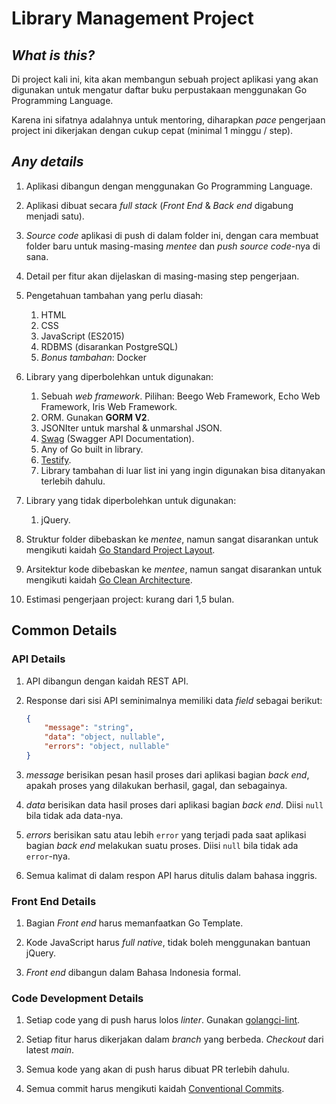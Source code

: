 # Library Management Project

## *What is this?*

Di project kali ini, kita akan membangun sebuah project aplikasi yang akan digunakan untuk mengatur daftar buku perpustakaan menggunakan Go Programming Language.

Karena ini sifatnya adalahnya untuk mentoring, diharapkan *pace* pengerjaan project ini dikerjakan dengan cukup cepat (minimal 1 minggu / step).

## *Any details*

1. Aplikasi dibangun dengan menggunakan Go Programming Language.

2. Aplikasi dibuat secara *full stack* (*Front End* & *Back end* digabung menjadi satu).

3. *Source code* aplikasi di push di dalam folder ini, dengan cara membuat folder baru untuk masing-masing *mentee* dan *push source code*-nya di sana.

4. Detail per fitur akan dijelaskan di masing-masing step pengerjaan.

5. Pengetahuan tambahan yang perlu diasah:
   1. HTML
   2. CSS
   3. JavaScript (ES2015)
   4. RDBMS (disarankan PostgreSQL)
   5. *Bonus tambahan*: Docker

6. Library yang diperbolehkan untuk digunakan:
   1. Sebuah *web framework*. Pilihan: Beego Web Framework, Echo Web Framework, Iris Web Framework.
   2. ORM. Gunakan **GORM V2**.
   3. JSONIter untuk marshal & unmarshal JSON.
   4. [Swag](https://github.com/swaggo/swag) (Swagger API Documentation).
   5. Any of Go built in library.
   6. [Testify](https://github.com/stretchr/testify).
   7. Library tambahan di luar list ini yang ingin digunakan bisa ditanyakan terlebih dahulu.

7. Library yang tidak diperbolehkan untuk digunakan:
   1. jQuery.

8. Struktur folder dibebaskan ke *mentee*, namun sangat disarankan untuk mengikuti kaidah [Go Standard Project Layout](https://github.com/golang-standards/project-layout).

9. Arsitektur kode dibebaskan ke *mentee*, namun sangat disarankan untuk mengikuti kaidah [Go Clean Architecture](https://github.com/bxcodec/go-clean-arch).

10. Estimasi pengerjaan project: kurang dari 1,5 bulan.

## Common Details

### API Details

1. API dibangun dengan kaidah REST API.

2. Response dari sisi API seminimalnya memiliki data *field* sebagai berikut:

    ```json
    {
        "message": "string",
        "data": "object, nullable",
        "errors": "object, nullable"
    }
    ```

3. *message* berisikan pesan hasil proses dari aplikasi bagian *back end*, apakah proses yang dilakukan berhasil, gagal, dan sebagainya.

4. *data* berisikan data hasil proses dari aplikasi bagian *back end*. Diisi `null` bila tidak ada data-nya.

5. *errors* berisikan satu atau lebih `error` yang terjadi pada saat aplikasi bagian *back end* melakukan suatu proses. Diisi `null` bila tidak ada `error`-nya.

6. Semua kalimat di dalam respon API harus ditulis dalam bahasa inggris.

### Front End Details

1. Bagian *Front end* harus memanfaatkan Go Template.

2. Kode JavaScript harus *full native*, tidak boleh menggunakan bantuan jQuery.

3. *Front end* dibangun dalam Bahasa Indonesia formal.

### Code Development Details

1. Setiap code yang di push harus lolos *linter*. Gunakan [golangci-lint](https://golangci-lint.run/).

2. Setiap fitur harus dikerjakan dalam *branch* yang berbeda. *Checkout* dari latest *main*.

3. Semua kode yang akan di push harus dibuat PR terlebih dahulu.

4. Semua commit harus mengikuti kaidah [Conventional Commits](https://www.conventionalcommits.org/id/v1.0.0/).
